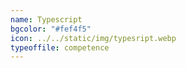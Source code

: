 ```yaml
---
name: Typescript
bgcolor: "#fef4f5"
icon: ../../static/img/typesript.webp
typeoffile: competence
---
```


